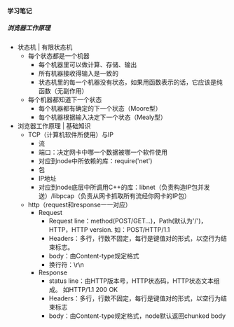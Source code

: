 #### 学习笔记  
##### 浏览器工作原理    
* 状态机 | 有限状态机  
  - 每个状态都是一个机器 
    - 每个机器里可以做计算、存储、输出
    - 所有机器接收得输入是一致的
    - 状态机里的每一个机器没有状态，如果用函数表示的话，它应该是纯函数（无副作用）
  - 每个机器都知道下一个状态 
    - 每个机器都有确定的下一个状态（Moore型）
    - 每个机器根据输入决定下一个状态（Mealy型）
* 浏览器工作原理 | 基础知识  
  - TCP（计算机软件所使用）与IP  
    - 流
    - 端口：决定网卡中哪一个数据被哪一个软件使用
    - 对应到node中所依赖的库：require('net')
    - 包
    - IP地址
    - 对应到node底层中所调用C++的库：libnet（负责构造IP包并发送）/libpcap（负责从网卡抓取所有流经你网卡的IP包）
  - http（request和response一一对应） 
    - Request  
      - Request line：method(POST/GET...)，Path(默认为'/')，HTTP，HTTP version. 如：POST/HTTP/1.1
      - Headers：多行，行数不固定，每行是键值对的形式，以空行为结束标志。
      - body：由Content-type规定格式
      - 换行符：\r\n
    - Response
      - status line：由HTTP版本号，HTTP状态码，HTTP状态文本组成。 如HTTP/1.1 200 OK
      - Headers：多行，行数不固定，每行是键值对的形式，以空行为结束标志
      - body：由Content-type规定格式，node默认返回chunked body
